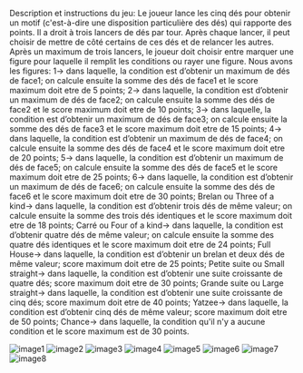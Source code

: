 Description et instructions du jeu:
Le joueur lance les cinq dés pour obtenir un motif (c'est-à-dire une disposition particulière des dés) qui rapporte des points. Il a droit à trois lancers de dés par tour. Après chaque lancer, il peut choisir de mettre de côté certains de ces dés et de relancer les autres.
Après un maximum de trois lancers, le joueur doit choisir entre marquer une figure pour laquelle il remplit les conditions ou rayer une figure.  Nous avons les figures:
1-> dans laquelle, la condition est d’obtenir un maximum de dés de face1; on calcule ensuite la somme des  dés de face1 et le score maximum doit etre de 5 points;
2-> dans laquelle, la condition est d’obtenir un maximum de dés de face2; on calcule ensuite la somme des  dés de face2 et le score maximum doit etre de 10 points;
3-> dans laquelle, la condition est d’obtenir un maximum de dés de face3; on calcule ensuite la somme des  dés de face3 et le score maximum doit etre de 15 points;
4-> dans laquelle, la condition est d’obtenir un maximum de dés de face4; on calcule ensuite la somme des  dés de face4 et le score maximum doit etre de 20 points;
5-> dans laquelle, la condition est d’obtenir un maximum de dés de face5; on calcule ensuite la somme des  dés de face5 et le score maximum doit etre de 25 points;
6-> dans laquelle, la condition est d’obtenir un maximum de dés de face6; on calcule ensuite la somme des  dés de face6 et le score maximum doit etre de 30 points;
Brelan ou Three of a kind-> dans laquelle, la condition est d’obtenir trois dés de même valeur; on calcule ensuite la somme des trois dés identiques et le score maximum doit etre de 18 points;
Carré ou Four of a kind-> dans laquelle, la condition est d’obtenir quatre dés de même valeur; on calcule ensuite la somme des quatre dés identiques et le score maximum doit etre de 24 points;
Full House-> dans laquelle, la condition est d’obtenir un brelan et deux dés de même valeur; score maximum doit etre de 25 points;
Petite suite ou Small straight-> dans laquelle, la condition est d’obtenir une suite croissante de quatre dés; score maximum doit etre de 30 points;
Grande suite ou Large straight-> dans laquelle, la condition est d’obtenir une suite croissante de cinq dés; score maximum doit etre de 40 points;
Yatzee-> dans laquelle, la condition est d’obtenir cinq dés de même valeur; score maximum doit etre de 50 points;
Chance-> dans laquelle, la condition qu'il n'y a aucune condition et le score maximum est de 30 points.

![image1](yatzy/image1.png)
![image2](/Users/mamicoulibaly/Documents/image2.png)
![image3](/Users/mamicoulibaly/Documents/image3.png)
![image4](/Users/mamicoulibaly/Documents/image4.png)
![image5](/Users/mamicoulibaly/Documents/image5.png)
![image6](/Users/mamicoulibaly/Documents/image6.png)
![image7](/Users/mamicoulibaly/Documents/image7.png)
![image8](/Users/mamicoulibaly/Documents/image8.png)






